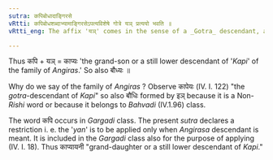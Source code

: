 ```yaml
---
sutra: कपिबोधादाङ्गिरसे
vRtti: कपिबोधशब्दाभ्यामाङ्गिरसेऽपत्यविशेषे गोत्रे यञ् प्रत्ययो भवति ॥
vRtti_eng: The affix 'यञ्' comes in the sense of a _Gotra_ descendant, after the words कपि and बोध, when the special descendants of the family of _Angiras_ are meant.

---
```

Thus कपि + यञ् = काप्यः 'the grand-son or a still lower descendant of '_Kapi_' of the family of _Angiras_.' So also बौध्यः ॥

Why do we say of the family of _Angiras_ ? Observe कापेयः (IV. I. 122) "the _gotra_-descendant of _Kapi_" so also बौधिः formed by इञ् because it is a Non-_Rishi_ word or because it belongs to _Bahvadi_ (IV.1.96) class.

The word कपि occurs in _Gargadi_ class. The present _sutra_ declares a restriction i. e. the '_yan_' is to be applied only when _Angirasa_ descendant is meant. It is included in the _Gargadi_ class also for the purpose of applying (IV. I. 18). Thus काप्यायनी "grand-daughter or a still lower descendant of _Kapi_."